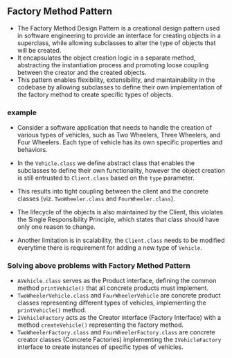 ## Factory Method Pattern
* The Factory Method Design Pattern is a creational design pattern used in software engineering to provide an interface for creating objects in a superclass, while allowing subclasses to alter the type of objects that will be created. 
* It encapsulates the object creation logic in a separate method, abstracting the instantiation process and promoting loose coupling between the creator and the created objects. 
* This pattern enables flexibility, extensibility, and maintainability in the codebase by allowing subclasses to define their own implementation of the factory method to create specific types of objects.

### example

* Consider a software application that needs to handle the creation of various types of vehicles, such as Two Wheelers, Three Wheelers, and Four Wheelers. Each type of vehicle has its own specific properties and behaviors.

* In the `Vehicle.class` we define abstract class that enables the subclasses to define their own functionality, however the object creation is still entrusted to `Client.class` based on the `type` parameter.
* This results into tight coupling between the client and the concrete classes (viz. `TwoWheeler.class` and `FourWheeler.class`). 
* The lifecycle of the objects is also maintained by the Client, this violates the Single Responsibility Principle, which states that class should have only one reason to change.
* Another limitation is in scalability, the `Client.class` needs to be modified everytime there is requirement for adding a new type of `Vehicle`.

### Solving above problems with Factory Method Pattern

* `AVehicle.class` serves as the Product interface, defining the common method `printVehicle()` that all concrete products must implement.
* `TwoWheelerVehicle.class` and `FourWheelerVehicle` are concrete product classes representing different types of vehicles, implementing the `printVehicle()` method.
* `IVehicleFactory` acts as the Creator interface (Factory Interface) with a method `createVehicle()` representing the factory method.
* `TwoWheelerFactory.class` and `FourWheelerFactory.class` are concrete creator classes (Concrete Factories) implementing the `IVehicleFactory` interface to create instances of specific types of vehicles.